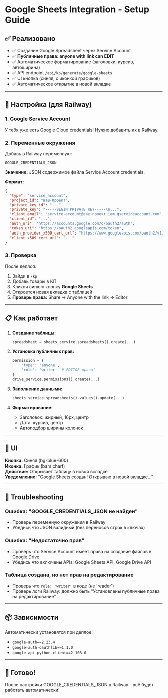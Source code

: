 # Google Sheets Integration - Setup Guide

## ✅ Реализовано

- ✅ Создание Google Spreadsheet через Service Account
- ✅ **Публичные права: anyone with link can EDIT**
- ✅ Автоматическое форматирование (заголовки, курсив, автоширина)
- ✅ API endpoint `/api/kp/generate/google-sheets`
- ✅ UI кнопка (синяя, с иконкой графиков)
- ✅ Автоматическое открытие в новой вкладке

---

## 🔧 Настройка (для Railway)

### 1. Google Service Account

У тебя уже есть Google Cloud credentials! Нужно добавить их в Railway.

### 2. Переменные окружения

Добавь в Railway переменную:

```
GOOGLE_CREDENTIALS_JSON
```

**Значение:** JSON содержимое файла Service Account credentials.

**Формат:**
```json
{
  "type": "service_account",
  "project_id": "ваш-проект",
  "private_key_id": "...",
  "private_key": "-----BEGIN PRIVATE KEY-----\n...",
  "client_email": "service-account@ваш-проект.iam.gserviceaccount.com",
  "client_id": "...",
  "auth_uri": "https://accounts.google.com/o/oauth2/auth",
  "token_uri": "https://oauth2.googleapis.com/token",
  "auth_provider_x509_cert_url": "https://www.googleapis.com/oauth2/v1/certs",
  "client_x509_cert_url": "..."
}
```

### 3. Проверка

После деплоя:
1. Зайди в `/kp`
2. Добавь товары в КП
3. Кликни синюю кнопку **Google Sheets**
4. Откроется новая вкладка с таблицей
5. **Проверь права:** Share → Anyone with the link → Editor

---

## 📋 Как работает

1. **Создание таблицы:**
   ```python
   spreadsheet = sheets_service.spreadsheets().create(...)
   ```

2. **Установка публичных прав:**
   ```python
   permission = {
       'type': 'anyone',
       'role': 'writer'  # EDITOR права!
   }
   drive_service.permissions().create(...)
   ```

3. **Заполнение данными:**
   ```python
   sheets_service.spreadsheets().values().update(...)
   ```

4. **Форматирование:**
   - Заголовок: жирный, 16px, центр
   - Дата: курсив, центр
   - Автоподбор ширины колонок

---

## 🎨 UI

**Кнопка:** Синяя (bg-blue-600)  
**Иконка:** График (bars chart)  
**Действие:** Открывает таблицу в новой вкладке  
**Уведомление:** "Google Sheets создан! Открываю в новой вкладке..."

---

## 🐛 Troubleshooting

### Ошибка: "GOOGLE_CREDENTIALS_JSON не найден"
- Проверь переменную окружения в Railway
- Убедись что JSON валидный (без переносов строк в ключах)

### Ошибка: "Недостаточно прав"
- Проверь что Service Account имеет права на создание файлов в Google Drive
- Убедись что включены APIs: Google Sheets API, Google Drive API

### Таблица создана, но нет прав на редактирование
- Проверь что `role: 'writer'` в коде (не 'reader')
- Проверь логи Railway: должно быть "Установлены публичные права на редактирование"

---

## 📦 Зависимости

Автоматически установятся при деплое:
- `google-auth==2.23.4`
- `google-auth-oauthlib==1.1.0`
- `google-api-python-client==2.108.0`

---

## 🚀 Готово!

После настройки GOOGLE_CREDENTIALS_JSON в Railway - всё будет работать автоматически!


